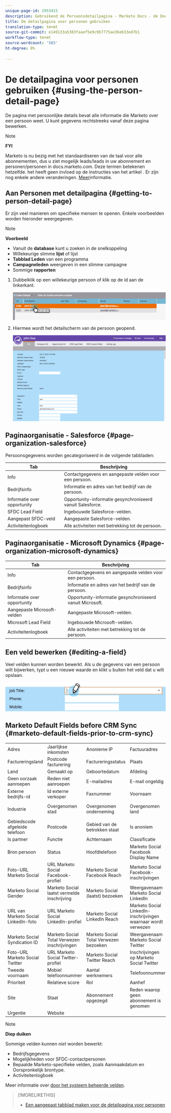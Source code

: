 ```yaml
---
unique-page-id: 2953415
description: Gebruikend de Persoonsdetailpagina - Marketo Docs - de Documentatie van het Product
title: De detailpagina voor personen gebruiken
translation-type: tm+mt
source-git-commit: e149133a5383faaef5e9c9b7775ae36e633ed7b1
workflow-type: tm+mt
source-wordcount: '583'
ht-degree: 0%

---
```



# De detailpagina voor personen gebruiken {#using-the-person-detail-page}

De pagina met persoonlijke details bevat alle informatie die Marketo over een persoon weet. U kunt gegevens rechtstreeks vanaf deze pagina bewerken.

>[!NOTE]
>
>**FYI**
>
>Marketo is nu bezig met het standaardiseren van de taal voor alle abonnementen, dus u ziet mogelijk leads/leads in uw abonnement en personen/personen in docs.marketo.com. Deze termen betekenen hetzelfde. het heeft geen invloed op de instructies van het artikel . Er zijn nog enkele andere veranderingen. [Meer](http://docs.marketo.com/display/DOCS/Updates+to+Marketo+Terminology)informatie.

## Aan Personen met detailpagina {#getting-to-person-detail-page}

Er zijn veel manieren om specifieke mensen te openen. Enkele voorbeelden worden hieronder weergegeven.

>[!NOTE]
>
>**Voorbeeld**
>
>* Vanuit de **database** kunt u zoeken in de snelkoppeling
>* Willekeurige slimme **lijst** of lijst
>* **Tabblad Leden** van een programma
>* **Campagneleden** weergeven in een slimme campagne
>* Sommige **rapporten**

>



1. Dubbelklik op een willekeurige persoon of klik op de id aan de linkerkant.

   ![](assets/one-1.png)

1. Hiermee wordt het detailscherm van de persoon geopend.

   ![](assets/two-5.png)

## Paginaorganisatie - Salesforce {#page-organization-salesforce}

Persoonsgegevens worden gecategoriseerd in de volgende tabbladen:

| Tab | Beschrijving |
|---|---|
| Info | Contactgegevens en aangepaste velden voor een persoon. |
| Bedrijfsinfo | Informatie en adres van het bedrijf van de persoon. |
| Informatie over opportunity | Opportunity-informatie gesynchroniseerd vanuit Salesforce. |
| SFDC Lead Field | Ingebouwde Salesforce-velden. |
| Aangepast SFDC-veld | Aangepaste Salesforce-velden. |
| Activiteitenlogboek | Alle activiteiten met betrekking tot de persoon. |

## Paginaorganisatie - Microsoft Dynamics {#page-organization-microsoft-dynamics}

| Tab | Beschrijving |
|---|---|
| Info | Contactgegevens en aangepaste velden voor een persoon. |
| Bedrijfsinfo | Informatie en adres van het bedrijf van de persoon. |
| Informatie over opportunity | Opportunity-informatie gesynchroniseerd vanuit Microsoft. |
| Aangepaste Microsoft-velden | Aangepaste Microsoft-velden. |
| Microsoft Lead Field | Ingebouwde Microsoft-velden. |
| Activiteitenlogboek | Alle activiteiten met betrekking tot de persoon. |

## Een veld bewerken {#editing-a-field}

Veel velden kunnen worden bewerkt. Als u de gegevens van een persoon wilt bijwerken, typt u een nieuwe waarde en klikt u buiten het veld dat u wilt opslaan.

![](assets/image2015-2-27-11-3a14-3a2.png)

## Marketo Default Fields before CRM Sync {#marketo-default-fields-prior-to-crm-sync}

|  |  |  |  |  |
|---|---|---|---|---|
| Adres | Jaarlijkse inkomsten | Anonieme IP | Factuuradres | Factureringsplaats |
| Factureringsland | Postcode facturering | Factureringsstatus | Plaats | Bedrijfsnaam |
| Land | Gemaakt op | Geboortedatum | Afdeling | Niet bellen |
| Geen oorzaak aanroepen | Reden niet aanroepen | E-mailadres | E-mail ongeldig | Ongeldige oorzaak e-mail |
| Externe bedrijfs-id | Id externe verkoper | Faxnummer | Voornaam | Volledige naam |
| Industrie | Overgenomen stad | Overgenomen onderneming | Overgenomen land | Overgenomen metropolitaans gebied |
| Gebiedscode afgeleide telefoon | Postcode | Gebied van de betrokken staat | Is anoniem | Is klant |
| Is partner | Functie | Achternaam | Classificatie | Score |
| Bron persoon | Status | Hoofdtelefoon | Marketo Social Facebook Display Name | Marketo Social Facebook-id |
| Foto-URL Marketo Social | URL Marketo Social Facebook-profiel | Marketo Social Facebook Reach | Marketo Social Facebook-inschrijvingen | Marketo Social Facebook bezoeken |
| Marketo Social Gender | Marketo Social laatst vermelde inschrijving | Marketo Social (laatst) bezoeken | Weergavenaam Marketo Social LinkedIn | Marketo Social LinkedIn-id |
| URL van Marketo Social LinkedIn-foto | URL Marketo Social LinkedIn-profiel | Marketo Social LinkedIn Reach | Marketo Social LinkedIn-inschrijvingen waarnaar wordt verwezen | Marketo Social LinkedIn bezoeken waarnaar wordt verwezen |
| Marketo Social Syndication ID | Marketo Social Total Verwezen inschrijvingen | Marketo Social Total Verwezen bezoeken | Weergavenaam Marketo Social Twitter | Marketo Social Twitter-id |
| Foto-URL Marketo Social Twitter | URL Marketo Social Twitter-profiel | Marketo Social Twitter Reach | Inschrijvingen op Marketo Social Twitter | Bezoeken op Marketo Social Twitter |
| Tweede voornaam | Mobiel telefoonnummer | Aantal werknemers | Telefoonnummer | Postcode |
| Prioriteit | Relatieve score | Rol | Aanhef | SIC-code |
| Site | Staat | Abonnement opgezegd | Reden waarop geen abonnement is genomen | Bijgewerkt op |
| Urgentie | Website |  |  |  |

>[!NOTE]
>
>**Diep duiken**
>
>Sommige velden kunnen *niet* worden bewerkt:
>
>* Bedrijfsgegevens
>* Mogelijkheden voor SFDC-contactpersonen
>* Bepaalde Marketo-specifieke velden, zoals Aanmaakdatum en Oorspronkelijk brontype.
>* Activiteitenlogboek

>
>
Meer informatie over [door het systeem beheerde velden](../../../../product-docs/administration/field-management/understanding-system-managed-fields.md).

>[!MORELIKETHIS]
>
>* [Een aangepast tabblad maken voor de detailpagina voor personen](../../../../product-docs/administration/settings/creating-a-custom-tab-for-the-person-detail-page.md)

>



